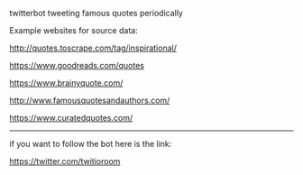 twitterbot tweeting famous quotes periodically


Example websites for source data:

http://quotes.toscrape.com/tag/inspirational/

https://www.goodreads.com/quotes

https://www.brainyquote.com/

http://www.famousquotesandauthors.com/

https://www.curatedquotes.com/

--------------------------------

if you want to follow the bot here is the link:

https://twitter.com/twitioroom
